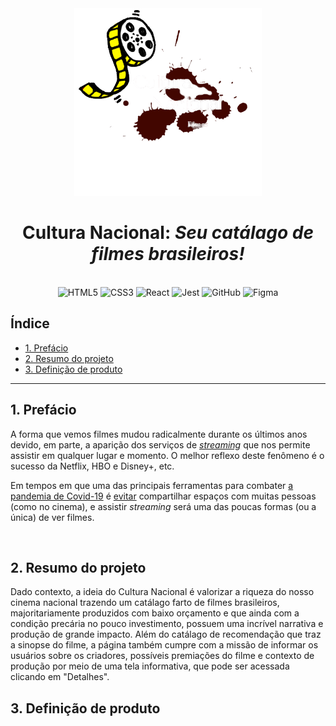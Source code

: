 <div align="center">

<img alt="Logo" src="src/imagens/logo.png" style="height: 300px;">

# **Cultura Nacional:** _Seu catálago de filmes brasileiros!_

<br>

  <img src="https://cdn.jsdelivr.net/gh/devicons/devicon/icons/html5/html5-original.svg" alt="HTML5" style="height: 40px;"/>
  <img src="https://cdn.jsdelivr.net/gh/devicons/devicon/icons/css3/css3-original.svg" alt="CSS3" style="height: 40px;"/>
  <img src="https://cdn.jsdelivr.net/npm/devicons@1.8.0/!SVG/react.svg" alt="React" style="height: 40px;"/>
  <img src="https://cdn.jsdelivr.net/gh/devicons/devicon/icons/jest/jest-plain.svg" alt="Jest" style="height: 40px;"/> 
  <img src="https://cdn.jsdelivr.net/gh/devicons/devicon/icons/github/github-original.svg" alt="GitHub" style="height: 40px;"/> 
  <img src="https://cdn.jsdelivr.net/gh/devicons/devicon/icons/figma/figma-original.svg" alt="Figma" style="height: 40px;"/>

  <br>

 </div>

## Índice

- [1. Prefácio](#1-prefácio)
- [2. Resumo do projeto](#2-resumo-do-projeto)
- [3. Definição de produto](#3-definição-de-produto)

---

## 1. Prefácio

A forma que vemos filmes mudou radicalmente durante os últimos anos
devido, em parte, a aparição dos serviços de  [_streaming_](https://pt.wikipedia.org/wiki/Streaming)
que nos permite assistir em qualquer lugar e momento. O melhor reflexo
deste fenômeno é o sucesso da Netflix, HBO e Disney+, etc.

Em tempos em que uma das principais ferramentas para combater [a pandemia
de Covid-19](https://pt.wikipedia.org/wiki/COVID-19) é [evitar](https://pt.wikipedia.org/wiki/Distanciamento_social)
compartilhar espaços com muitas pessoas (como no cinema), e assistir _streaming_
será uma das poucas formas (ou a única) de ver filmes.

![]()

## 2. Resumo do projeto

Dado contexto, a ideia do Cultura Nacional é valorizar a riqueza do nosso cinema nacional trazendo um catálago farto de filmes brasileiros, majoritariamente produzidos com baixo orçamento e que ainda com a condição precária no pouco investimento, possuem uma incrível narrativa e produção de grande impacto. Além do catálago de recomendação que traz a sinopse do filme, a página também cumpre com a missão de informar os usuários sobre os criadores, possíveis premiações do filme e contexto de produção por meio de uma tela informativa, que pode ser acessada clicando em "Detalhes".

## 3. Definição de produto


  
